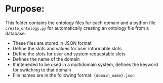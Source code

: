 # Purpose:
 This folder contains the ontology files for each domain and a python file `create_ontology.py` for automatically creating an ontology file from a database.

 * These files are stored in JSON format
 * Define the slots and values for user informable slots
 * Define the slots for user and system requestable slots
 * Defines the name of the domain
 * If inteneded to be used in a multidomain system, defines the keyword for switching to that domain
 * File names are in the following format: `{domain_name}.json`
